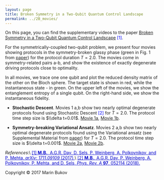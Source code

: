 ```yaml
---
layout: page
title: Broken Symmetry in a Two-Qubit Quantum Control Landscape
permalink: ../2B_movies/
---
```


On this page, you can find the supplementary videos to the paper [Broken Symmetry in a Two-Qubit Quantum Control Landscape](https://arxiv.org/abs/1711.09109) <span style="color:blue">[1]</span>. 

For the symmetrically-coupled two-qubit problem, we present four movies showing protocols in the symmetry-broken glassy phase (green in Fig. 1 from [paper](https://arxiv.org/abs/1711.09109)) for the protocol duration $T=2.0$. The movies come in symmetry-related pairs a-b, and show the existence of exactly degenerate driving protocols close to optimality. 

In all movies, we trace one one qubit and plot the reduced density matrix of the other on the Bloch sphere. The target state is shown in red, while the instantaneous state - in green. On the upper left of the movies, we show the entanglement entropy of a single qubit. On the right-hand side, we show the instantaneous fidelity.

* __Stochastic Descent__. Movies 1 a,b show two nearly optimal degenerate protocols found using Stochastic Descent <span style="color:blue">[2]</span> for $T=2.0$. The protocol time step size is $\\delta t=0.01$. [Movie 1a]({{site.baseurl}}../movies/2B_paper/Movie-1a.mp4), [Movie 1b]({{site.baseurl}}../movies/2B_paper/Movie-1b.mp4).

* __Symmetry-breaking Variational Ansatz__. Movies 2 a,b show two nearly optimal degenerate protocols found using the Variational ansatz (see Supplemental Material from [paper](https://arxiv.org/abs/1711.09109)) for $T=2.0$. The protocol time step size is $\\delta t=0.001$. [Movie 2a]({{site.baseurl}}../movies/2B_paper/Movie-2a.mp4), [Movie 2b]({{site.baseurl}}../movies/2B_paper/Movie-2b.mp4).

*References*:\\
<a href="https://arxiv.org/abs/1705.00565" style="color: #0000cd">[1] **M.B.**, A.G.R. Day, D. Sels, P. Weinberg, A. Polkovnikov, and P. Mehta, *arXiv: 1711.09109* (2017).</a>\\
<a href="https://arxiv.org/abs/1711.09109" style="color: #0000cd">[2] **M.B.**, A.G.R. Day, P. Weinberg, A. Polkovnikov, P. Mehta, and D. Sels, *Phys. Rev. A* __97__, 052114 (2018).</a>


Copyright © 2017 Marin Bukov